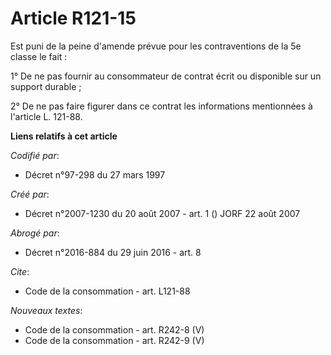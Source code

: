 # Article R121-15

Est puni de la peine d'amende prévue pour les contraventions de la 5e classe le fait : 

1° De ne pas fournir au consommateur de contrat écrit ou disponible sur un support durable ; 

2° De ne pas faire figurer dans ce contrat les informations mentionnées à l'article L. 121-88.

**Liens relatifs à cet article**

_Codifié par_:

  - Décret n°97-298 du 27 mars 1997

_Créé par_:

  - Décret n°2007-1230 du 20 août 2007 - art. 1 () JORF 22 août 2007

_Abrogé par_:

  - Décret n°2016-884 du 29 juin 2016 - art. 8

_Cite_:

  - Code de la consommation - art. L121-88

_Nouveaux textes_:

  - Code de la consommation - art. R242-8 (V)
  - Code de la consommation - art. R242-9 (V)
